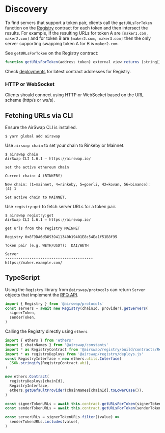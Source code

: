 # Discovery

To find servers that support a token pair, clients call the `getURLsForToken` function on the [Registry](https://github.com/airswap/airswap-docs/tree/82d700b725317da365a3680f53106d69db7273bc/technology/deployments/README.md) contract for each token and then intersect the results. For example, if the resulting URLs for token A are `[maker1.com, maker2.com]` and for token B are `[maker2.com, maker3.com]` then the only server supporting swapping token A for B is `maker2.com`.

See `getURLsForToken` on the Registry contract:

```typescript
function getURLsForToken(address token) external view returns (string[] memory urls);
```

Check [deployments](https://github.com/airswap/airswap-docs/tree/82d700b725317da365a3680f53106d69db7273bc/technology/deployments/README.md) for latest contract addresses for Registry.

### HTTP or WebSocket

Clients should connect using HTTP or WebSocket based on the URL scheme (http/s or ws/s).

## Fetching URLs via CLI

Ensure the AirSwap CLI is installed.

```text
$ yarn global add airswap
```

Use `airswap chain` to set your chain to Rinkeby or Mainnet.

```text
$ airswap chain
AirSwap CLI 1.6.1 — https://airswap.io/

set the active ethereum chain

Current chain: 4 (RINKEBY)

New chain: (1=mainnet, 4=rinkeby, 5=goerli, 42=kovan, 56=binance):  (4) 1

Set active chain to MAINNET.
```

Use `registry:get` to fetch server URLs for a token pair.

```text
$ airswap registry:get
AirSwap CLI 1.6.1 — https://airswap.io/

get urls from the registry MAINNET

Registry 0x8F9DA6d38939411340b19401E8c54Ea1f51B8f95

Token pair (e.g. WETH/USDT):  DAI/WETH

Server
----------------------------------------
https://maker.example.com/
```

## TypeScript

Using the `Registry` library from `@airswap/protocols` can return `Server` objects that implement the [RFQ API](request-for-quote.md).

```typescript
import { Registry } from '@airswap/protocols'
const servers = await new Registry(chainId, provider).getServers(
  signerToken,
  senderToken,
)
```

Calling the Registry directly using `ethers`

```typescript
import { ethers } from 'ethers'
import { chainNames } from '@airswap/constants'
import * as RegistryContract from '@airswap/registry/build/contracts/Registry.sol/Registry.json'
import * as registryDeploys from '@airswap/registry/deploys.js'
const RegistryInterface = new ethers.utils.Interface(
  JSON.stringify(RegistryContract.abi),
)

new ethers.Contract(
  registryDeploys[chainId],
  RegistryInterface,
  ethers.getDefaultProvider(chainNames[chainId].toLowerCase()),
)

const signerTokenURLs = await this.contract.getURLsForToken(signerToken)
const senderTokenURLs = await this.contract.getURLsForToken(senderToken)

const serverURLs = signerTokenURLs.filter((value) =>
  senderTokenURLs.includes(value),
)
```
